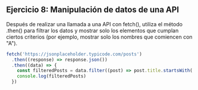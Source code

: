 ## Ejercicio 8: Manipulación de datos de una API

Después de realizar una llamada a una API con fetch(), utiliza el método .then() para filtrar los datos y mostrar solo los elementos que cumplan ciertos criterios (por ejemplo, mostrar solo los nombres que comiencen con "A").

```javascript
fetch('https://jsonplaceholder.typicode.com/posts')
  .then((response) => response.json())
  .then((data) => {
    const filteredPosts = data.filter((post) => post.title.startsWith('A'))
    console.log(filteredPosts)
  })
```
